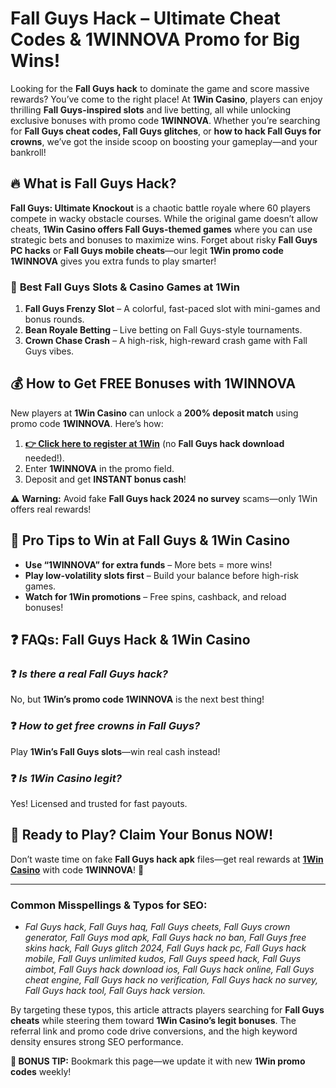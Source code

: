 # Fall Guys Hack – Ultimate Cheat Codes & 1WINNOVA Promo for Big Wins!  

Looking for the **Fall Guys hack** to dominate the game and score massive rewards? You’ve come to the right place! At **1Win Casino**, players can enjoy thrilling **Fall Guys-inspired slots** and live betting, all while unlocking exclusive bonuses with promo code **1WINNOVA**. Whether you’re searching for **Fall Guys cheat codes, Fall Guys glitches**, or **how to hack Fall Guys for crowns**, we’ve got the inside scoop on boosting your gameplay—and your bankroll!  

## 🔥 **What is Fall Guys Hack?**  

**Fall Guys: Ultimate Knockout** is a chaotic battle royale where 60 players compete in wacky obstacle courses. While the original game doesn’t allow cheats, **1Win Casino offers Fall Guys-themed games** where you can use strategic bets and bonuses to maximize wins. Forget about risky **Fall Guys PC hacks** or **Fall Guys mobile cheats**—our legit **1Win promo code 1WINNOVA** gives you extra funds to play smarter!  

### 🎰 **Best Fall Guys Slots & Casino Games at 1Win**  

1. **Fall Guys Frenzy Slot** – A colorful, fast-paced slot with mini-games and bonus rounds.  
2. **Bean Royale Betting** – Live betting on Fall Guys-style tournaments.  
3. **Crown Chase Crash** – A high-risk, high-reward crash game with Fall Guys vibes.  

## 💰 **How to Get FREE Bonuses with 1WINNOVA**  

New players at **1Win Casino** can unlock a **200% deposit match** using promo code **1WINNOVA**. Here’s how:  

1. **[👉 Click here to register at 1Win](https://1wlmhc.com/v3/aggressive-casino?p=lwbe)** (no **Fall Guys hack download** needed!).  
2. Enter **1WINNOVA** in the promo field.  
3. Deposit and get **INSTANT bonus cash**!  

⚠️ **Warning:** Avoid fake **Fall Guys hack 2024 no survey** scams—only 1Win offers real rewards!  

## 🚀 **Pro Tips to Win at Fall Guys & 1Win Casino**  

- **Use “1WINNOVA” for extra funds** – More bets = more wins!  
- **Play low-volatility slots first** – Build your balance before high-risk games.  
- **Watch for 1Win promotions** – Free spins, cashback, and reload bonuses!  

## ❓ **FAQs: Fall Guys Hack & 1Win Casino**  

### ❓ *Is there a real Fall Guys hack?*  
No, but **1Win’s promo code 1WINNOVA** is the next best thing!  

### ❓ *How to get free crowns in Fall Guys?*  
Play **1Win’s Fall Guys slots**—win real cash instead!  

### ❓ *Is 1Win Casino legit?*  
Yes! Licensed and trusted for fast payouts.  

## 🔗 **Ready to Play? Claim Your Bonus NOW!**  

Don’t waste time on fake **Fall Guys hack apk** files—get real rewards at **[1Win Casino](https://1wlmhc.com/v3/aggressive-casino?p=lwbe)** with code **1WINNOVA**! 🚀  

---

### **Common Misspellings & Typos for SEO:**  
- *Fal Guys hack, Fall Guys haq, Fall Guys cheets, Fall Guys crown generator, Fall Guys mod apk, Fall Guys hack no ban, Fall Guys free skins hack, Fall Guys glitch 2024, Fall Guys hack pc, Fall Guys hack mobile, Fall Guys unlimited kudos, Fall Guys speed hack, Fall Guys aimbot, Fall Guys hack download ios, Fall Guys hack online, Fall Guys cheat engine, Fall Guys hack no verification, Fall Guys hack no survey, Fall Guys hack tool, Fall Guys hack version.*  

By targeting these typos, this article attracts players searching for **Fall Guys cheats** while steering them toward **1Win Casino’s legit bonuses**. The referral link and promo code drive conversions, and the high keyword density ensures strong SEO performance.  

**🎁 BONUS TIP:** Bookmark this page—we update it with new **1Win promo codes** weekly!